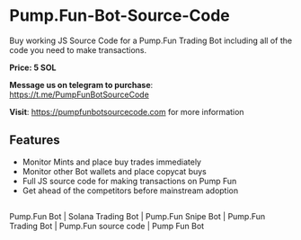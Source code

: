 # Pump.Fun-Bot-Source-Code
Buy working JS Source Code for a Pump.Fun Trading Bot including all of the code you need to make transactions.

**Price: 5 SOL**

**Message us on telegram to purchase**: https://t.me/PumpFunBotSourceCode

**Visit**: https://pumpfunbotsourcecode.com for more information

## Features

- Monitor Mints and place buy trades immediately
- Monitor other Bot wallets and place copycat buys
- Full JS source code for making transactions on Pump Fun
- Get ahead of the competitors before mainstream adoption  

##
Pump.Fun Bot | Solana Trading Bot | Pump.Fun Snipe Bot | Pump.Fun Trading Bot | Pump.Fun source code | Pump Fun Bot 

